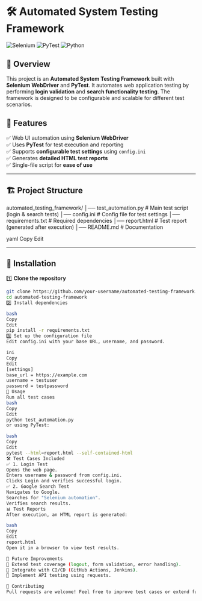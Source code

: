 # 🛠️ Automated System Testing Framework

![Selenium](https://img.shields.io/badge/Selenium-Testing-green)
![PyTest](https://img.shields.io/badge/PyTest-Test%20Automation-blue)
![Python](https://img.shields.io/badge/Python-3.8%2B-yellow)

## 📖 Overview

This project is an **Automated System Testing Framework** built with **Selenium WebDriver** and **PyTest**. It automates web application testing by performing **login validation** and **search functionality testing**. The framework is designed to be configurable and scalable for different test scenarios.

## 🚀 Features

✅ Web UI automation using **Selenium WebDriver**  
✅ Uses **PyTest** for test execution and reporting  
✅ Supports **configurable test settings** using `config.ini`  
✅ Generates **detailed HTML test reports**  
✅ Single-file script for **ease of use**  

---

## 🏗️ Project Structure

automated_testing_framework/ │── test_automation.py # Main test script (login & search tests) │── config.ini # Config file for test settings │── requirements.txt # Required dependencies │── report.html # Test report (generated after execution) │── README.md # Documentation

yaml
Copy
Edit

---

## 🔧 Installation

1️⃣ **Clone the repository**  
```bash
git clone https://github.com/your-username/automated-testing-framework.git
cd automated-testing-framework
2️⃣ Install dependencies

bash
Copy
Edit
pip install -r requirements.txt
3️⃣ Set up the configuration file
Edit config.ini with your base URL, username, and password.

ini
Copy
Edit
[settings]
base_url = https://example.com
username = testuser
password = testpassword
📌 Usage
Run all test cases
bash
Copy
Edit
python test_automation.py
or using PyTest:

bash
Copy
Edit
pytest --html=report.html --self-contained-html
🛠️ Test Cases Included
✅ 1. Login Test
Opens the web page.
Enters username & password from config.ini.
Clicks Login and verifies successful login.
✅ 2. Google Search Test
Navigates to Google.
Searches for "Selenium automation".
Verifies search results.
📊 Test Reports
After execution, an HTML report is generated:

bash
Copy
Edit
report.html
Open it in a browser to view test results.

📌 Future Improvements
🔹 Extend test coverage (logout, form validation, error handling).
🔹 Integrate with CI/CD (GitHub Actions, Jenkins).
🔹 Implement API testing using requests.

🤝 Contributing
Pull requests are welcome! Feel free to improve test cases or extend functionality.
